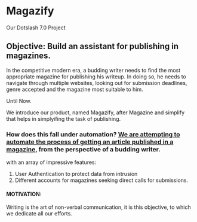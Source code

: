 # Magazify
Our Dotslash 7.0 Project
## Objective: Build an assistant for publishing in magazines.
In the competitive modern era, a budding writer needs to find the most appropriate magazine for publishing his writeup. In doing so, he needs to navigate through multiple websites, looking out for submission deadlines, genre accepted and the magazine most suitable to him.

<div>Until Now.</div>


We introduce our product, named Magazify, after Magazine and simplify that helps in simplyifing the task of publishing.
### How does this fall under automation? <u>We are attempting to automate the process of getting an article published in a magazine</u>, from the perspective of a budding writer.
with an array of impressive features:
<ol>
  <li> User Authentication to protect data from intrusion</li>
  <li>Different accounts for magazines seeking direct calls for submissions.</li>
</ol>

#### MOTIVATION:
Writing is the art of non-verbal communication, it is this objective, to which we dedicate all our efforts.
